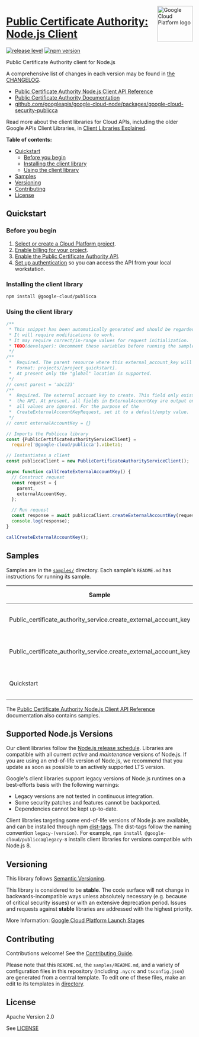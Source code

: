 [//]: # "This README.md file is auto-generated, all changes to this file will be lost."
[//]: # "To regenerate it, use `python -m synthtool`."
<img src="https://avatars2.githubusercontent.com/u/2810941?v=3&s=96" alt="Google Cloud Platform logo" title="Google Cloud Platform" align="right" height="96" width="96"/>

# [Public Certificate Authority: Node.js Client](https://github.com/googleapis/google-cloud-node/tree/main/packages/google-cloud-security-publicca)

[![release level](https://img.shields.io/badge/release%20level-stable-brightgreen.svg?style=flat)](https://cloud.google.com/terms/launch-stages)
[![npm version](https://img.shields.io/npm/v/@google-cloud/publicca.svg)](https://www.npmjs.org/package/@google-cloud/publicca)




Public Certificate Authority client for Node.js


A comprehensive list of changes in each version may be found in
[the CHANGELOG](https://github.com/googleapis/google-cloud-node/tree/main/packages/google-cloud-security-publicca/CHANGELOG.md).

* [Public Certificate Authority Node.js Client API Reference][client-docs]
* [Public Certificate Authority Documentation][product-docs]
* [github.com/googleapis/google-cloud-node/packages/google-cloud-security-publicca](https://github.com/googleapis/google-cloud-node/tree/main/packages/google-cloud-security-publicca)

Read more about the client libraries for Cloud APIs, including the older
Google APIs Client Libraries, in [Client Libraries Explained][explained].

[explained]: https://cloud.google.com/apis/docs/client-libraries-explained

**Table of contents:**


* [Quickstart](#quickstart)
  * [Before you begin](#before-you-begin)
  * [Installing the client library](#installing-the-client-library)
  * [Using the client library](#using-the-client-library)
* [Samples](#samples)
* [Versioning](#versioning)
* [Contributing](#contributing)
* [License](#license)

## Quickstart

### Before you begin

1.  [Select or create a Cloud Platform project][projects].
1.  [Enable billing for your project][billing].
1.  [Enable the Public Certificate Authority API][enable_api].
1.  [Set up authentication][auth] so you can access the
    API from your local workstation.

### Installing the client library

```bash
npm install @google-cloud/publicca
```


### Using the client library

```javascript
/**
 * This snippet has been automatically generated and should be regarded as a code template only.
 * It will require modifications to work.
 * It may require correct/in-range values for request initialization.
 * TODO(developer): Uncomment these variables before running the sample.
 */
/**
 *  Required. The parent resource where this external_account_key will be created.
 *  Format: projects/[project_quickstart].
 *  At present only the "global" location is supported.
 */
// const parent = 'abc123'
/**
 *  Required. The external account key to create. This field only exists to future-proof
 *  the API. At present, all fields in ExternalAccountKey are output only and
 *  all values are ignored. For the purpose of the
 *  CreateExternalAccountKeyRequest, set it to a default/empty value.
 */
// const externalAccountKey = {}

// Imports the Publicca library
const {PublicCertificateAuthorityServiceClient} =
  require('@google-cloud/publicca').v1beta1;

// Instantiates a client
const publiccaClient = new PublicCertificateAuthorityServiceClient();

async function callCreateExternalAccountKey() {
  // Construct request
  const request = {
    parent,
    externalAccountKey,
  };

  // Run request
  const response = await publiccaClient.createExternalAccountKey(request);
  console.log(response);
}

callCreateExternalAccountKey();

```



## Samples

Samples are in the [`samples/`](https://github.com/googleapis/google-cloud-node/tree/main/packages/google-cloud-security-publicca/samples) directory. Each sample's `README.md` has instructions for running its sample.

| Sample                      | Source Code                       | Try it |
| --------------------------- | --------------------------------- | ------ |
| Public_certificate_authority_service.create_external_account_key | [source code](https://github.com/googleapis/google-cloud-node/blob/master/packages/google-cloud-security-publicca/samples/generated/v1/public_certificate_authority_service.create_external_account_key.js) | [![Open in Cloud Shell][shell_img]](https://console.cloud.google.com/cloudshell/open?git_repo=https://github.com/googleapis/google-cloud-node&page=editor&open_in_editor=packages/google-cloud-security-publicca/samples/generated/v1/public_certificate_authority_service.create_external_account_key.js,packages/google-cloud-security-publicca/samples/README.md) |
| Public_certificate_authority_service.create_external_account_key | [source code](https://github.com/googleapis/google-cloud-node/blob/master/packages/google-cloud-security-publicca/samples/generated/v1beta1/public_certificate_authority_service.create_external_account_key.js) | [![Open in Cloud Shell][shell_img]](https://console.cloud.google.com/cloudshell/open?git_repo=https://github.com/googleapis/google-cloud-node&page=editor&open_in_editor=packages/google-cloud-security-publicca/samples/generated/v1beta1/public_certificate_authority_service.create_external_account_key.js,packages/google-cloud-security-publicca/samples/README.md) |
| Quickstart | [source code](https://github.com/googleapis/google-cloud-node/blob/master/packages/google-cloud-security-publicca/samples/quickstart.js) | [![Open in Cloud Shell][shell_img]](https://console.cloud.google.com/cloudshell/open?git_repo=https://github.com/googleapis/google-cloud-node&page=editor&open_in_editor=packages/google-cloud-security-publicca/samples/quickstart.js,packages/google-cloud-security-publicca/samples/README.md) |



The [Public Certificate Authority Node.js Client API Reference][client-docs] documentation
also contains samples.

## Supported Node.js Versions

Our client libraries follow the [Node.js release schedule](https://github.com/nodejs/release#release-schedule).
Libraries are compatible with all current _active_ and _maintenance_ versions of
Node.js.
If you are using an end-of-life version of Node.js, we recommend that you update
as soon as possible to an actively supported LTS version.

Google's client libraries support legacy versions of Node.js runtimes on a
best-efforts basis with the following warnings:

* Legacy versions are not tested in continuous integration.
* Some security patches and features cannot be backported.
* Dependencies cannot be kept up-to-date.

Client libraries targeting some end-of-life versions of Node.js are available, and
can be installed through npm [dist-tags](https://docs.npmjs.com/cli/dist-tag).
The dist-tags follow the naming convention `legacy-(version)`.
For example, `npm install @google-cloud/publicca@legacy-8` installs client libraries
for versions compatible with Node.js 8.

## Versioning

This library follows [Semantic Versioning](http://semver.org/).



This library is considered to be **stable**. The code surface will not change in backwards-incompatible ways
unless absolutely necessary (e.g. because of critical security issues) or with
an extensive deprecation period. Issues and requests against **stable** libraries
are addressed with the highest priority.






More Information: [Google Cloud Platform Launch Stages][launch_stages]

[launch_stages]: https://cloud.google.com/terms/launch-stages

## Contributing

Contributions welcome! See the [Contributing Guide](https://github.com/googleapis/google-cloud-node/blob/master/CONTRIBUTING.md).

Please note that this `README.md`, the `samples/README.md`,
and a variety of configuration files in this repository (including `.nycrc` and `tsconfig.json`)
are generated from a central template. To edit one of these files, make an edit
to its templates in
[directory](https://github.com/googleapis/synthtool).

## License

Apache Version 2.0

See [LICENSE](https://github.com/googleapis/google-cloud-node/blob/master/LICENSE)

[client-docs]: https://cloud.google.com/nodejs/docs/reference/publicca/latest
[product-docs]: cloud.google.com/certificate-manager/docs/public-ca/
[shell_img]: https://gstatic.com/cloudssh/images/open-btn.png
[projects]: https://console.cloud.google.com/project
[billing]: https://support.google.com/cloud/answer/6293499#enable-billing
[enable_api]: https://console.cloud.google.com/flows/enableapi?apiid=publicca.googleapis.com
[auth]: https://cloud.google.com/docs/authentication/external/set-up-adc-local

